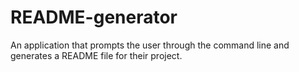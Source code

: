 # README-generator
An application that prompts the user through the command line and generates a README file for their project.
